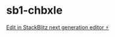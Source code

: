 # sb1-chbxle

[Edit in StackBlitz next generation editor ⚡️](https://stackblitz.com/~/github.com/swearer23/sb1-chbxle)